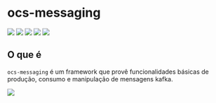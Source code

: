 <h1>ocs-messaging</h1>

![](https://img.shields.io/badge/release-0.0.1-blue) ![](https://img.shields.io/badge/Go-1.19-brighgreen) ![](https://img.shields.io/badge/debian-bullseye-orange) ![](https://img.shields.io/badge/docker%20build-aws%20ecr-blue) ![](https://img.shields.io/badge/dependencies-librdkafka-blueviolet
)

<h2>O que é</h2>

`ocs-messaging` é um framework que provê funcionalidades básicas de produção, consumo e manipulação de mensagens kafka.  

![](https://img.shields.io/badge/POWERED%20BY-wisemonkeys-lightgrey?style=flat-square&logo=surveymonkey&logoColor=lightgrey
)